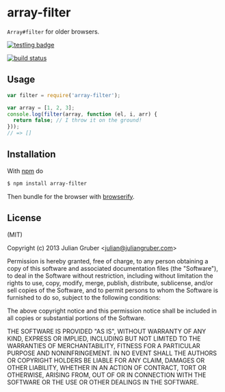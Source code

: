 
# array-filter

`Array#filter` for older browsers.

[![testling badge](https://ci.testling.com/juliangruber/array-filter.png)](https://ci.testling.com/juliangruber/array-filter)

[![build status](https://secure.travis-ci.org/juliangruber/array-filter.png)](http://travis-ci.org/juliangruber/array-filter)

## Usage

```js
var filter = require('array-filter');

var array = [1, 2, 3];
console.log(filter(array, function (el, i, arr) {
  return false; // I throw it on the ground!
}));
// => []
```

## Installation

With [npm](http://npmjs.org) do

```bash
$ npm install array-filter
```

Then bundle for the browser with [browserify](https://github.com/substack/browserify).

## License

(MIT)

Copyright (c) 2013 Julian Gruber &lt;julian@juliangruber.com&gt;

Permission is hereby granted, free of charge, to any person obtaining a copy of
this software and associated documentation files (the "Software"), to deal in
the Software without restriction, including without limitation the rights to
use, copy, modify, merge, publish, distribute, sublicense, and/or sell copies
of the Software, and to permit persons to whom the Software is furnished to do
so, subject to the following conditions:

The above copyright notice and this permission notice shall be included in all
copies or substantial portions of the Software.

THE SOFTWARE IS PROVIDED "AS IS", WITHOUT WARRANTY OF ANY KIND, EXPRESS OR
IMPLIED, INCLUDING BUT NOT LIMITED TO THE WARRANTIES OF MERCHANTABILITY,
FITNESS FOR A PARTICULAR PURPOSE AND NONINFRINGEMENT. IN NO EVENT SHALL THE
AUTHORS OR COPYRIGHT HOLDERS BE LIABLE FOR ANY CLAIM, DAMAGES OR OTHER
LIABILITY, WHETHER IN AN ACTION OF CONTRACT, TORT OR OTHERWISE, ARISING FROM,
OUT OF OR IN CONNECTION WITH THE SOFTWARE OR THE USE OR OTHER DEALINGS IN THE
SOFTWARE.
